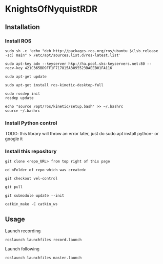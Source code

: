 # KnightsOfNyquistRDR

## Installation

### Install ROS
    sudo sh -c 'echo "deb http://packages.ros.org/ros/ubuntu $(lsb_release -sc) main" > /etc/apt/sources.list.d/ros-latest.list'
    
    sudo apt-key adv --keyserver hkp://ha.pool.sks-keyservers.net:80 --recv-key 421C365BD9FF1F717815A3895523BAEEB01FA116
    
    sudo apt-get update
    
    sudo apt-get install ros-kinetic-desktop-full
    
    sudo rosdep init
    rosdep update
    
    echo "source /opt/ros/kinetic/setup.bash" >> ~/.bashrc
    source ~/.bashrc

### Install Python control
TODO: this library will throw an error later, just do sudo apt install python-<whatever name> or google it
    

### Install this repository

    git clone <repo_URL> from top right of this page
    
    cd <Folder of repo which was created>
    
    git checkout vel-control
    
    git pull
    
    git submodule update --init
    
    catkin_make -C catkin_ws


## Usage
Launch recording

    roslaunch launchfiles record.launch


Launch following

    roslaunch launchfiles master.launch
